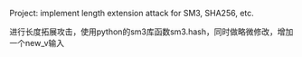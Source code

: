 
Project: implement length extension attack for SM3, SHA256, etc.

进行长度拓展攻击，使用python的sm3库函数sm3.hash，同时做略微修改，增加一个new_v输入

